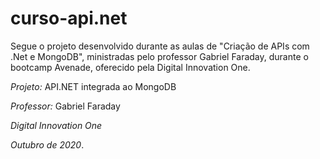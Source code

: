 # curso-api.net

Segue o projeto desenvolvido durante as aulas de "Criação de APIs com .Net e MongoDB", ministradas pelo professor Gabriel Faraday, durante o bootcamp Avenade, oferecido pela Digital Innovation One.

_Projeto:_ API.NET integrada ao MongoDB

_Professor:_ Gabriel Faraday

_Digital Innovation One_

_Outubro de 2020_.


